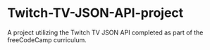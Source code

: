 # Twitch-TV-JSON-API-project
A project utilizing the Twitch TV JSON API  completed as part of the freeCodeCamp curriculum.
